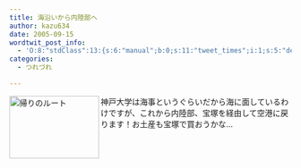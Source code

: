 ```yaml
---
title: 海沿いから内陸部へ
author: kazu634
date: 2005-09-15
wordtwit_post_info:
  - 'O:8:"stdClass":13:{s:6:"manual";b:0;s:11:"tweet_times";i:1;s:5:"delay";i:0;s:7:"enabled";i:1;s:10:"separation";s:2:"60";s:7:"version";s:3:"3.7";s:14:"tweet_template";b:0;s:6:"status";i:2;s:6:"result";a:0:{}s:13:"tweet_counter";i:2;s:13:"tweet_log_ids";a:1:{i:0;i:2047;}s:9:"hash_tags";a:0:{}s:8:"accounts";a:1:{i:0;s:7:"kazu634";}}'
categories:
  - つれづれ

---
```

<div class="section">
<p>
<a href="http://image.blog.livedoor.jp/simoom634/imgs/a/e/ae0aabdf.png" onclick="__gaTracker('send', 'event', 'outbound-article', 'http://image.blog.livedoor.jp/simoom634/imgs/a/e/ae0aabdf.png', '');" target="_blank"><img width="160" align="left" alt="帰りのルート" src="http://image.blog.livedoor.jp/simoom634/imgs/a/e/ae0aabdf-s.png" class="pict" height="112" border="0" /></a>
</p></p> 
  
<p>
    神戸大学は海事というぐらいだから海に面しているわけですが、これから内陸部、宝塚を経由して空港に戻ります！お土産も宝塚で買おうかな…
</p>
</div>
